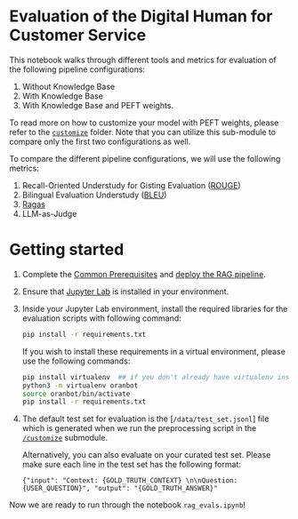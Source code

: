 # Evaluation of the Digital Human for Customer Service

This notebook walks through different tools and metrics for evaluation of the following pipeline configurations:
1. Without Knowledge Base
2. With Knowledge Base
3. With Knowledge Base and PEFT weights.

To read more on how to customize your model with PEFT weights, please refer to the [`customize`](../customize) folder. Note that you can utilize this sub-module to compare only the first two configurations as well.

To compare the different pipeline configurations, we will use the following metrics:
1. Recall-Oriented Understudy for Gisting Evaluation ([ROUGE](https://huggingface.co/spaces/evaluate-metric/rouge))
2. Bilingual Evaluation Understudy ([BLEU](https://huggingface.co/spaces/evaluate-metric/bleu))
3. [Ragas](https://docs.ragas.io/)
4. LLM-as-Judge

# Getting started
1. Complete the [Common Prerequisites](../README.md#prerequisites) and [deploy the RAG pipeline](../deploy/README.md#rag-pipeline-deployment).
2. Ensure that [Jupyter Lab](https://jupyterlab.readthedocs.io/en/stable/getting_started/installation.html) is installed in your environment. 

3. Inside your Jupyter Lab environment, install the required libraries for the evaluation scripts with following command:

    ```bash
    pip install -r requirements.txt
    ```
    
    If you wish to install these requirements in a virtual environment, please use the following commands:

    ```bash
    pip install virtualenv 	## if you don't already have virtualenv installed
    python3 -m virtualenv oranbot
    source oranbot/bin/activate
    pip install -r requirements.txt
    ```

4. The default test set for evaluation is the [`/data/test_set.jsonl`] file which is generated when we run the preprocessing script in the [`/customize`](../customize) submodule. 

    Alternatively, you can also evaluate on your curated test set. Please make sure each line in the test set has the following format:

    ```
    {"input": "Context: {GOLD_TRUTH_CONTEXT} \n\nQuestion: {USER_QUESTION}", "output": "{GOLD_TRUTH_ANSWER}"
    ```

Now we are ready to run through the notebook `rag_evals.ipynb`!
